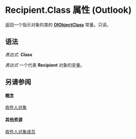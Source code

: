 
# Recipient.Class 属性 (Outlook)

返回一个指示对象的类的  **[OlObjectClass](33d724b3-df3c-2a7f-a80f-93b66d96f588.md)** 常量。只读。


## 语法

 _表达式_. **Class**

 _表达式_ 一个代表 **Recipient** 对象的变量。


## 另请参阅


#### 概念


[收件人对象](8cee4d79-ec55-52a4-710b-6456944ca86d.md)
#### 其他资源


[收件人对象成员](70e34018-95de-7fcf-1331-9be61a8675a2.md)